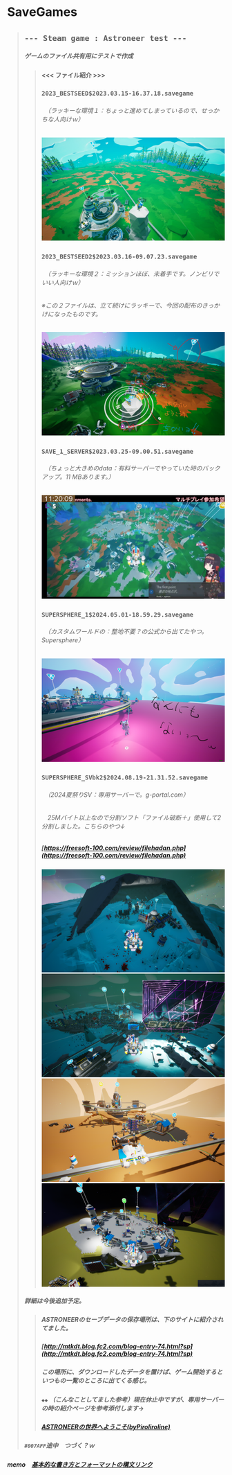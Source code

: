 # SaveGames
> ## ` --- Steam game : Astroneer test --- `
> ##### ゲームのファイル共有用にテストで作成
>> #### <<< ファイル紹介 >>>
>> ### ` 2023_BESTSEED$2023.03.15-16.37.18.savegame `
>> ###### 　（ラッキーな環境１：ちょっと進めてしまっているので、せっかちな人向けｗ）
>> ![Test Image 1](https://github.com/Astroneer-by-piro01/photo_save/blob/main/samune36.jpg?raw=true)
>> ### `2023_BESTSEED2$2023.03.16-09.07.23.savegame `
>> ###### 　（ラッキーな環境２：ミッションほぼ、未着手です。ノンビリでいい人向けｗ）
>> ###### ※この２ファイルは、立て続けにラッキーで、今回の配布のきっかけになったものです。
>> ![Test Image 2](https://github.com/Astroneer-by-piro01/photo_save/blob/main/samune37.jpg?raw=true)
>> ### `SAVE_1_SERVER$2023.03.25-09.00.51.savegame `
>> ###### 　（ちょっと大きめのdata：有料サーバーでやっていた時のバックアップ。11 MBあります。）
>> ![Test Image 3](https://github.com/Astroneer-by-piro01/photo_save/blob/main/samune18.jpg?raw=true)
>> ### `SUPERSPHERE_1$2024.05.01-18.59.29.savegame `
>> ###### 　（カスタムワールドの：整地不要？の公式から出てたやつ。Supersphere）
>> ![Test Image 4](https://github.com/Astroneer-by-piro01/photo_save/blob/main/astro_custum4.png?raw=true)
>> ### `SUPERSPHERE_SVbk2$2024.08.19-21.31.52.savegame `
>> ###### 　（2024夏祭りSV：専用サーバーで。g-portal.com）
>> ###### 　25Mバイト以上なので分割ソフト「ファイル破断＋」使用して2分割しました。こちらのやつ↓
>> ##### [https://freesoft-100.com/review/filehadan.php](https://freesoft-100.com/review/filehadan.php)
>> ![Test Image 4](https://github.com/Astroneer-by-piro01/photo_save/blob/main/astro_ivent818_1.png?raw=true)
>> ![Test Image 4](https://github.com/Astroneer-by-piro01/photo_save/blob/main/astro_ivent818_2.png?raw=true)
>> ![Test Image 4](https://github.com/Astroneer-by-piro01/photo_save/blob/main/astro_ivent818_3.png?raw=true)
>> ![Test Image 4](https://github.com/Astroneer-by-piro01/photo_save/blob/main/astro_ivent818_4.png?raw=true)
> ##### 詳細は今後追加予定。
>> ##### ASTRONEERのセーブデータの保存場所は、下のサイトに紹介されてました。
>> ##### [http://mtkdt.blog.fc2.com/blog-entry-74.html?sp](http://mtkdt.blog.fc2.com/blog-entry-74.html?sp)
>> ##### この場所に、ダウンロードしたデータを置けば、ゲーム開始するといつもの一覧のところに出てくる感じ。
>> ##### `◆◆` （こんなことしてました参考）現在休止中ですが、専用サーバーの時の紹介ページを参考添付します→
>> ##### [ASTRONEERの世界へようこそ(byPiroliroline)](https://writening.net/page?nPgCjr)
> ##### `#007AFF`途中　つづく？ｗ
##### memo　[基本的な書き方とフォーマットの構文リンク](https://docs.github.com/ja/get-started/writing-on-github/getting-started-with-writing-and-formatting-on-github/basic-writing-and-formatting-syntax)
